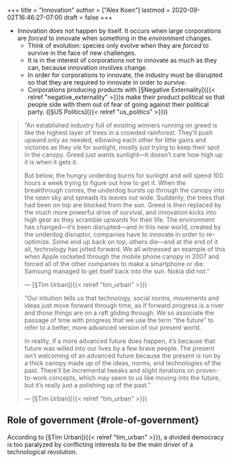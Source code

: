 +++
title = "Innovation"
author = ["Alex Koen"]
lastmod = 2020-09-02T16:46:27-07:00
draft = false
+++

-   Innovation does not happen by itself. It occurs when large corporations are _forced_ to innovate when something in the _environment_ changes.
    -   Think of evolution: species only evolve when they are _forced_ to survive in the face of new challenges.
    -   It is in the interest of corporations not to innovate as much as they can, because innovation involves change.
    -   In order for corporations to innovate, the industry must be disrupted so that they are required to innovate in order to _survive_.
    -   Corporations producing products with [§Negative Externality]({{< relref "negative_externality" >}})s make their product political so that people side with them out of fear of going against their political party. ([§US Politics]({{< relref "us_politics" >}}))

> “An established industry full of existing winners running on greed is like the highest layer of trees in a crowded rainforest. They’ll push upward only as needed, elbowing each other for little gains and victories as they vie for sunlight, mostly just trying to keep their spot in the canopy. Greed just wants sunlight—it doesn’t care how high up it is when it gets it.
>
> But below, the hungry underdog burns for sunlight and will spend 100 hours a week trying to figure out how to get it. When the breakthrough comes, the underdog bursts up through the canopy into the open sky and spreads its leaves out wide. Suddenly, the trees that had been on top are blocked from the sun. Greed is then replaced by the much more powerful drive of survival, and innovation kicks into high gear as they scramble upwards for their life. The environment has changed—it’s been disrupted—and in this new world, created by the underdog disruptor, companies have to innovate in order to re-optimize. Some end up back on top, others die—and at the end of it all, technology has jolted forward. We all witnessed an example of this when Apple rocketed through the mobile phone canopy in 2007 and forced all of the other companies to make a smartphone or die. Samsung managed to get itself back into the sun. Nokia did not.”
>
> — [§Tim Urban]({{< relref "tim_urban" >}})

<!--quoteend-->

> “Our intuition tells us that technology, social norms, movements and ideas just move forward through time, as if forward progress is a river and those things are on a raft gliding through. We so associate the passage of time with progress that we use the term “the future” to refer to a better, more advanced version of our present world.
>
> In reality, if a more advanced future does happen, it’s because that future was willed into our lives by a few brave people. The present isn’t welcoming of an advanced future because the present is run by a thick canopy made up of the ideas, norms, and technologies of the past. There’ll be incremental tweaks and slight iterations on proven-to-work concepts, which may seem to us like moving into the future, but it’s really just a polishing up of the past.”
>
> — [§Tim Urban]({{< relref "tim_urban" >}})


## Role of government {#role-of-government}

According to [§Tim Urban]({{< relref "tim_urban" >}}), a divided democracy is too paralyzed by conflicting interests to be the main driver of a technological revolution.

